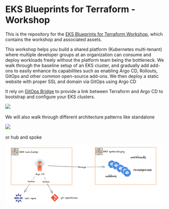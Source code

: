 # EKS Blueprints for Terraform - Workshop

This is the repository for the [EKS Blueprints for Terraform Workshop](https://catalog.workshops.aws/eks-blueprints-terraform), which contains the workshop and associated assets.

This workshop helps you build a shared platform (Kubernetes multi-tenant) where multiple developer groups at an organization can consume and deploy workloads freely without the platform team being the bottleneck. We walk through the baseline setup of an EKS cluster, and gradually add add-ons to easily enhance its capabilities such as enabling Argo CD, Rollouts, GitOps and other common open-source add-ons. We then deploy a static website with proper SSL and domain via GitOps using Argo CD

It rely on [GitOps Bridge](https://github.com/gitops-bridge-dev/gitops-bridge) to provide a link between Terraform and Argo CD to bootstrap and configure your EKS clusters.

![](/static/images/gitops-bridge.png)

We will also walk through different architecture patterns like standalone 

![](/static/images/argocd-standalone.png)


or hub and spoke

![](/static/images/argocd-hub-spoke.png)


